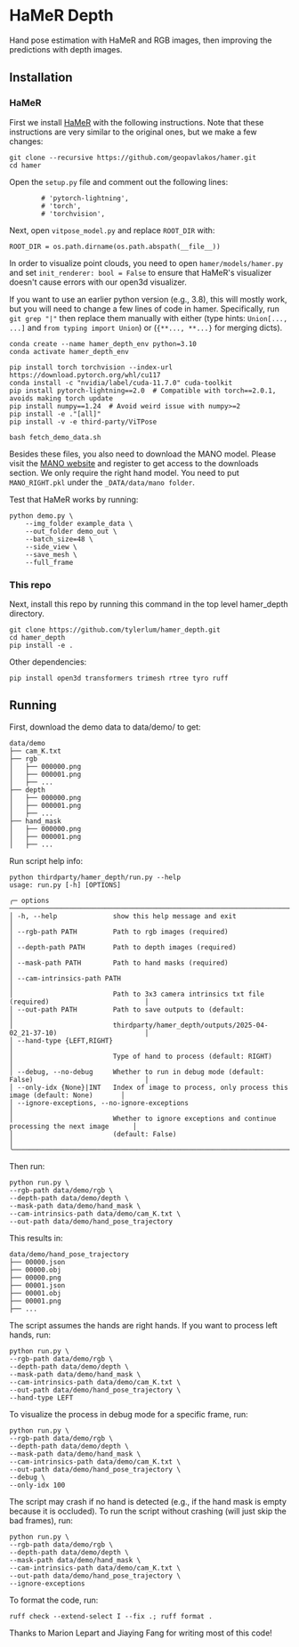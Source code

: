 # HaMeR Depth

Hand pose estimation with HaMeR and RGB images, then improving the predictions with depth images.

## Installation

### HaMeR

First we install [HaMeR](https://github.com/geopavlakos/hamer) with the following instructions. Note that these instructions are very similar to the original ones, but we make a few changes:

```
git clone --recursive https://github.com/geopavlakos/hamer.git
cd hamer
```

Open the `setup.py` file and comment out the following lines:
```
        # 'pytorch-lightning',
        # 'torch',
        # 'torchvision',
```

Next, open `vitpose_model.py` and replace `ROOT_DIR` with:

```
ROOT_DIR = os.path.dirname(os.path.abspath(__file__))
```

In order to visualize point clouds, you need to open `hamer/models/hamer.py` and set `init_renderer: bool = False` to ensure that HaMeR's visualizer doesn't cause errors with our open3d visualizer.

If you want to use an earlier python version (e.g., 3.8), this will mostly work, but you will need to change a few lines of code in hamer. Specifically, run `git grep "|"` then replace them manually with either (type hints: `Union[..., ...]` and `from typing import Union`) or (`{**..., **...}` for merging dicts).

```
conda create --name hamer_depth_env python=3.10
conda activate hamer_depth_env

pip install torch torchvision --index-url https://download.pytorch.org/whl/cu117
conda install -c "nvidia/label/cuda-11.7.0" cuda-toolkit
pip install pytorch-lightning==2.0  # Compatible with torch==2.0.1, avoids making torch update
pip install numpy==1.24  # Avoid weird issue with numpy>=2
pip install -e ."[all]"
pip install -v -e third-party/ViTPose

bash fetch_demo_data.sh
```

Besides these files, you also need to download the MANO model. Please visit the [MANO website](https://mano.is.tue.mpg.de/) and register to get access to the downloads section. We only require the right hand model. You need to put `MANO_RIGHT.pkl` under the `_DATA/data/mano folder`.

Test that HaMeR works by running:

```
python demo.py \
    --img_folder example_data \
    --out_folder demo_out \
    --batch_size=48 \
    --side_view \
    --save_mesh \
    --full_frame
```

### This repo

Next, install this repo by running this command in the top level hamer_depth directory.

```
git clone https://github.com/tylerlum/hamer_depth.git
cd hamer_depth
pip install -e .
```

Other dependencies:
```
pip install open3d transformers trimesh rtree tyro ruff
```


## Running

First, download the demo data to data/demo/ to get:

```
data/demo
├── cam_K.txt
├── rgb
│   ├── 000000.png
│   ├── 000001.png
│   ├── ...
├── depth
│   ├── 000000.png
│   ├── 000001.png
│   ├── ...
├── hand_mask
│   ├── 000000.png
│   ├── 000001.png
│   ├── ...
```

Run script help info:
```
python thirdparty/hamer_depth/run.py --help
usage: run.py [-h] [OPTIONS]

╭─ options ────────────────────────────────────────────────────────────────────────────────────────╮
│ -h, --help              show this help message and exit                                          │
│ --rgb-path PATH         Path to rgb images (required)                                            │
│ --depth-path PATH       Path to depth images (required)                                          │
│ --mask-path PATH        Path to hand masks (required)                                            │
│ --cam-intrinsics-path PATH                                                                       │
│                         Path to 3x3 camera intrinsics txt file (required)                        │
│ --out-path PATH         Path to save outputs to (default:                                        │
│                         thirdparty/hamer_depth/outputs/2025-04-02_21-37-10)                      │
│ --hand-type {LEFT,RIGHT}                                                                         │
│                         Type of hand to process (default: RIGHT)                                 │
│ --debug, --no-debug     Whether to run in debug mode (default: False)                            │
│ --only-idx {None}|INT   Index of image to process, only process this image (default: None)       │
│ --ignore-exceptions, --no-ignore-exceptions                                                      │
│                         Whether to ignore exceptions and continue processing the next image      │
│                         (default: False)                                                         │
╰──────────────────────────────────────────────────────────────────────────────────────────────────╯
```


Then run:
```
python run.py \
--rgb-path data/demo/rgb \
--depth-path data/demo/depth \
--mask-path data/demo/hand_mask \
--cam-intrinsics-path data/demo/cam_K.txt \
--out-path data/demo/hand_pose_trajectory
```

This results in:
```
data/demo/hand_pose_trajectory
├── 00000.json
├── 00000.obj
├── 00000.png
├── 00001.json
├── 00001.obj
├── 00001.png
├── ...
```

The script assumes the hands are right hands. If you want to process left hands, run:
```
python run.py \
--rgb-path data/demo/rgb \
--depth-path data/demo/depth \
--mask-path data/demo/hand_mask \
--cam-intrinsics-path data/demo/cam_K.txt \
--out-path data/demo/hand_pose_trajectory \
--hand-type LEFT
```

To visualize the process in debug mode for a specific frame, run:
```
python run.py \
--rgb-path data/demo/rgb \
--depth-path data/demo/depth \
--mask-path data/demo/hand_mask \
--cam-intrinsics-path data/demo/cam_K.txt \
--out-path data/demo/hand_pose_trajectory \
--debug \
--only-idx 100
```

The script may crash if no hand is detected (e.g., if the hand mask is empty because it is occluded). To run the script without crashing (will just skip the bad frames), run:

```
python run.py \
--rgb-path data/demo/rgb \
--depth-path data/demo/depth \
--mask-path data/demo/hand_mask \
--cam-intrinsics-path data/demo/cam_K.txt \
--out-path data/demo/hand_pose_trajectory \
--ignore-exceptions
```

To format the code, run:

```
ruff check --extend-select I --fix .; ruff format .
```

Thanks to Marion Lepart and Jiaying Fang for writing most of this code!
